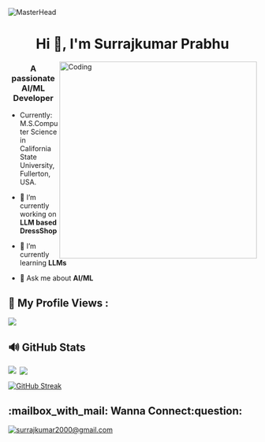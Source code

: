 ![MasterHead](https://firebasestorage.googleapis.com/v0/b/flexi-coding.appspot.com/o/dempgi7-520f8d5f-63d4-4453-8822-dbc149ae27f8.gif?alt=media&token=91c0c7b2-93c3-4029-b011-1a8703c5730d)


<h1 align="center">Hi 👋, I'm Surrajkumar Prabhu</h1>
<img align="right" alt="Coding" width="400" src="[https://dribbble.com/shots/5487982-Developers-Gif/attachments/10896348?mode=media](https://dribbble.com/shots/5487982-Developers-Gif/attachments/10896348?mode=media)">
<h3 align="center">A passionate AI/ML Developer</h3>

   * Currently: M.S.Computer Science in California State University, Fullerton, USA.

- 🔭 I’m currently working on **LLM based DressShop**

- 🌱 I’m currently learning **LLMs**

- 💬 Ask me about **AI/ML**
         
 ## :eyes: My Profile Views :<br>
 <p align="left"> <img src="https://komarev.com/ghpvc/?username=SurrajKumar2000&label=Profile%20views&color=0e75b6&style=flat"/> </p>


## :loud_sound: GitHub Stats
<p><img align="left" src="https://github-readme-stats.vercel.app/api/top-langs?username=SurrajKumar2000&show_icons=true&locale=en&layout=compact&theme=tokyonight"/></p>

<p>&nbsp;<img align="center" src="https://github-readme-stats.vercel.app/api?username=SurrajKumar2000&show_icons=true&locale=en&theme=tokyonight"/></p>
<a href="https://git.io/streak-stats"><img src="https://github-readme-streak-stats.herokuapp.com?user=SurrajKumar2000" alt="GitHub Streak" /></a>

<h2>:mailbox_with_mail: Wanna Connect:question:</h2>

<a href="mailto:surrajkumar2000@gmail.com">![surrajkumar2000@gmail.com](https://img.shields.io/badge/Gmail-D14836?style=for-the-badge&logo=gmail&logoColor=white)</a> 
